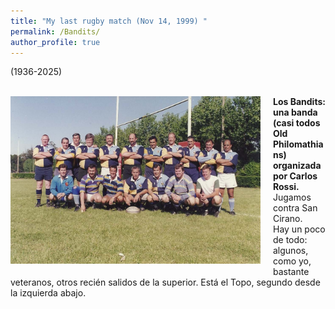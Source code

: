 ```yaml
---
title: "My last rugby match (Nov 14, 1999) "
permalink: /Bandits/
author_profile: true
---
```


(1936-2025)<br><br>
<!-- 
<img src="/images/Bandits.jpg" align="left" style="margin-right: 15px; width: 400px;" /> 
-->
<a href="/images/Bandits.jpg" target="_blank" style="text-decoration: none;">
      <img src="/images/Bandits.jpg" alt="Bandits" 
           style="float: left; margin-right: 20px; margin-bottom: 10px; width: 400px; max-width: 100%; height: auto; border: none;">
    </a>






**Los Bandits: una banda (casi todos Old Philomathians) organizada por Carlos Rossi.**<br>
Jugamos contra San Cirano.<br>
Hay un poco de todo: algunos, como yo, bastante veteranos, otros recién salidos de la superior. Está el Topo, segundo desde la izquierda abajo. 
